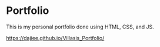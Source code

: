 # Portfolio

This is my personal portfolio done using HTML, CSS, and JS.

https://dajiee.github.io/Villasis_Portfolio/
